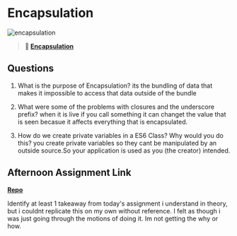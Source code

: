 # Encapsulation

![encapsulation](https://bcw.blob.core.windows.net/public/img/journals/5838157482080222)

> **📖 [Encapsulation](https://codeworksacademy.com/fs-student-guide/resources/wk3/02-Encapsulation)**

## Questions

1. What is the purpose of Encapsulation? 
its the bundling of data that makes it impossible to access that data outside of the bundle

2. What were some of the problems with closures and the underscore prefix?
when it is live if you call something it can changet the value that is seen becasue it affects everything that is encapsulated. 

3. How do we create private variables in a ES6 Class? Why would you do this?
you create private variables so they cant be manipulated by an outside source.So your application is used as you (the creator) intended. 
## Afternoon Assignment Link

**[Repo](https://github.com/hannahprather/gregslist)**

Identify at least 1 takeaway from today's assignment
i understand in theory, but i couldnt replicate this on my own without reference. I felt as though i was just going through the motions of doing it. Im not getting the why or how.